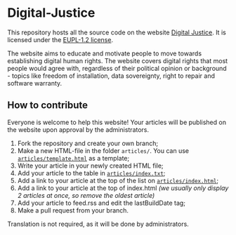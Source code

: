 # Digital-Justice

This repository hosts all the source code on the website [Digital Justice](https://digital-justice.com/). It is licensed under the [EUPL-1.2 license](https://joinup.ec.europa.eu/collection/eupl/introduction-eupl-licence).

The website aims to educate and motivate people to move towards establishing digital human rights. The website covers digital rights that most people would agree with, regardless of their political opinion or background - topics like freedom of installation, data sovereignty, right to repair and software warranty.


## How to contribute

Everyone is welcome to help this website! Your articles will be published on the website upon approval by the administrators.

1. Fork the repository and create your own branch;
2. Make a new HTML-file in the folder `articles/`. You can use [`articles/template.html`](articles/template.html) as a template;
3. Write your article in your newly created HTML file;
4. Add your article to the table in [`articles/index.txt`](articles/index.txt);
5. Add a link to your article at the top of the list on [`articles/index.html`](articles/index.html);
6. Add a link to your article at the top of index.html _(we usually only display 2 articles at once, so remove the oldest article)_
7. Add your article to feed.rss and edit the lastBuildDate tag;
8. Make a pull request from your branch.

Translation is not required, as it will be done by administrators.
